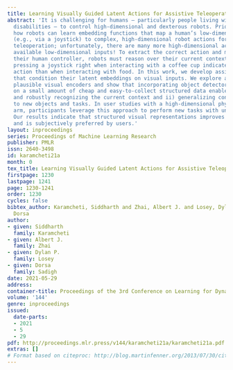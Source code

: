 ```yaml
---
title: Learning Visually Guided Latent Actions for Assistive Teleoperation
abstract: 'It is challenging for humans — particularly people living with physical
  disabilities — to control high-dimensional and dexterous robots. Prior work explores
  how robots can learn embedding functions that map a human’s low-dimensional inputs
  (e.g., via a joystick) to complex, high-dimensional robot actions for assistive
  teleoperation; unfortunately, there are many more high-dimensional actions than
  available low-dimensional inputs! To extract the correct action and maximally assist
  their human controller, robots must reason over their current context: for example,
  pressing a joystick right when interacting with a coffee cup indicates a different
  action than when interacting with food. In this work, we develop assistive robots
  that condition their latent embeddings on visual inputs. We explore a spectrum of
  plausible visual encoders and show that incorporating object detectors pretrained
  on a small amount of cheap and easy-to-collect structured data enables i) accurately
  and robustly recognizing the current context and ii) generalizing control embeddings
  to new objects and tasks. In user studies with a high-dimensional physical robot
  arm, participants leverage this approach to perform new tasks with unseen objects.
  Our results indicate that structured visual representations improves few-shot performance
  and is subjectively preferred by users.'
layout: inproceedings
series: Proceedings of Machine Learning Research
publisher: PMLR
issn: 2640-3498
id: karamcheti21a
month: 0
tex_title: Learning Visually Guided Latent Actions for Assistive Teleoperation
firstpage: 1230
lastpage: 1241
page: 1230-1241
order: 1230
cycles: false
bibtex_author: Karamcheti, Siddharth and Zhai, Albert J. and Losey, Dylan P. and Sadigh,
  Dorsa
author:
- given: Siddharth
  family: Karamcheti
- given: Albert J.
  family: Zhai
- given: Dylan P.
  family: Losey
- given: Dorsa
  family: Sadigh
date: 2021-05-29
address:
container-title: Proceedings of the 3rd Conference on Learning for Dynamics and Control
volume: '144'
genre: inproceedings
issued:
  date-parts:
  - 2021
  - 5
  - 29
pdf: http://proceedings.mlr.press/v144/karamcheti21a/karamcheti21a.pdf
extras: []
# Format based on citeproc: http://blog.martinfenner.org/2013/07/30/citeproc-yaml-for-bibliographies/
---
```

